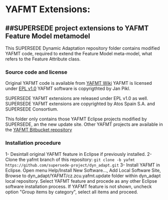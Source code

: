 # YAFMT Extensions: 
##SUPERSEDE project extensions to YAFMT Feature Model metamodel
---------------------------------------------------------------------------------------------

This SUPERSEDE Dynamic Adaptation repository folder contains modified YAFMT code, required to extend the Feature Model meta-model, what refers to the Feature Attribute class. 

### Source code and license

Original YAFMT code is available from [YAFMT Wiki](https://bitbucket.org/jpikl/yafmt/wiki/Home)
YAFMT is licensed under [EPL v1.0](https://www.eclipse.org/legal/epl-v10.html)
YAFMT software is copyrigthted by Jan Pikl.

SUPERSEDE YAFMT extensions are released under EPL v1.0 as well.
SUPERSEDE YAFMT extensions are copyrighted by Atos Spain S.A. and SUPERSEDE Consortium.

This folder only contains those YAFMT Eclipse projects modified by SUPERSEDE, an the new update site. Other YAFMT projects are available in the [YAFMT Bitbucket repository](https://bitbucket.org/jpikl/yafmt/src)

### Installation procedure

1- Desintall original YAFMT feature in Eclipse if previously installed.
2- Clone the yafmt branch of this repository: 
`git clone -b yafmt https://github.com/supersede-project/dyn_adapt.git`
3- Install YAFMT in Eclipse. Open menu Help/Install New Software..., Add Local Software Site, 
   Browse to dyn_adapt/YAFMT/cz.zcu.yafmt.update folder within dyn_adapt local repository. Select YAFMT feature and procede as any other Eclipse software installation process. If YAFMT feature is not shown, uncheck option "Group items by category", select all items and proceed.
